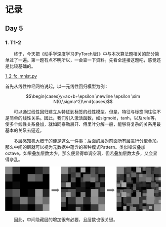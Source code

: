 # 记录

## Day 5
### 1. T1-2 
&emsp;&emsp;终于，今天把《动手学深度学习(PyTorch版)》中与本次算法题相关的部分简单过了一遍。第一题有点不明所以，一会查一下资料。先看全连接这题吧，感觉还是比较基础的。

[1_2_fc_mnist.py](./1_2_fc_mnist.py)

首先从线性神经网络说起，以一元线性回归模型为例：

$$\begin{cases}y=ax+b+\epsilon \newline \epsilon \sim N(0,\sigma^2)\end{cases}$$

&emsp;&emsp;可以通过线性回归建立从特征到标签的线性模型。但是，特征与标签间往往不是简单的线性关系。因此，我们引入激活函数，如sigmoid，tanh，以及relu等，使多个线性关系叠加，就如同泰勒展开、傅里叶分解一般，能够将复杂的关系用最基本的关系去逼近。

&emsp;&emsp;多层感知机大概干的便是这么一件事：后面的层对前面所有层进行分型叠加。那么中间的层就可以视为元数据中蕴含的某种模式Pattern。类似噪波叠加octave。如果叠加层数太少，那么便显得单调空洞，但若叠加层数太多，又会显得杂乱。

![](./img/octave.png)

&emsp;&emsp;因此，中间隐藏层的增加很有必要，且层数也很关键。

